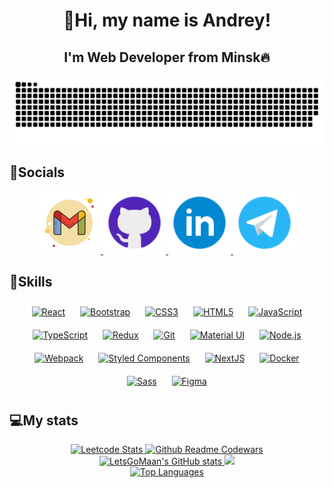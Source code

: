 <h1 align="center" >👋Hi, my name is Andrey!</h1>
<h2 align="center">I'm Web Developer from Minsk🔥</h2>


<div align="center">
    <img src="assets/snake.svg" alt="snake" />
</div>


<h2>📱Socials</h2>
<div align="center">
<a href="mailto:ilikeseik@gmail.com" target="_blank">
<img width="100" src="assets/gmail.svg" alt="gmail" />
</a>
<a href="https://github.com/LetsGoMaan" target="_blank">
<img width="100" src="assets/github.svg" alt="github" />
</a>
<a href="https://linkedin.com/in/letsgoman" target="_blank">
<img width="100" src="assets/linkedin.svg" alt="linkedin" />
</a>
<a href="https://t.me/LetsGoMan" target="_blank">
<img width="100" src="assets/telegram.svg" alt="telegram" />
</a>
</div>


<h2>🧠Skills</h2> 
<div align="center">  
<a href="https://reactjs.org/" target="_blank"><img style="margin: 10px" src="https://profilinator.rishav.dev/skills-assets/react-original-wordmark.svg" alt="React" height="75" /></a>  
<a href="https://getbootstrap.com/docs/3.4/javascript/" target="_blank"><img style="margin: 10px" src="https://profilinator.rishav.dev/skills-assets/bootstrap-plain.svg" alt="Bootstrap" height="75" /></a>  
<a href="https://www.w3schools.com/css/" target="_blank"><img style="margin: 10px" src="https://profilinator.rishav.dev/skills-assets/css3-original-wordmark.svg" alt="CSS3" height="75" /></a>  
<a href="https://en.wikipedia.org/wiki/HTML5" target="_blank"><img style="margin: 10px" src="https://profilinator.rishav.dev/skills-assets/html5-original-wordmark.svg" alt="HTML5" height="75" /></a>  
<a href="https://www.javascript.com/" target="_blank"><img style="margin: 10px" src="https://profilinator.rishav.dev/skills-assets/javascript-original.svg" alt="JavaScript" height="75" /></a>  
<a href="https://www.typescriptlang.org/" target="_blank"><img style="margin: 10px" src="https://profilinator.rishav.dev/skills-assets/typescript-original.svg" alt="TypeScript" height="75" /></a>  
<a href="https://redux.js.org/" target="_blank"><img style="margin: 10px" src="https://profilinator.rishav.dev/skills-assets/redux-original.svg" alt="Redux" height="75" /></a>  
<a href="https://github.com/" target="_blank"><img style="margin: 10px" src="https://profilinator.rishav.dev/skills-assets/git-scm-icon.svg" alt="Git" height="75" /></a>  
<a href="https://mui.com/" target="_blank"><img style="margin: 10px" src="https://profilinator.rishav.dev/skills-assets/mui.png" alt="Material UI" height="75" /></a>  
<a href="https://nodejs.org/" target="_blank"><img style="margin: 10px" src="https://profilinator.rishav.dev/skills-assets/nodejs-original-wordmark.svg" alt="Node.js" height="75" /></a>  
<a href="https://webpack.js.org/" target="_blank"><img style="margin: 10px" src="https://profilinator.rishav.dev/skills-assets/webpack-original.svg" alt="Webpack" height="75" /></a>  
<a href="https://styled-components.com/" target="_blank"><img style="margin: 10px" src="https://profilinator.rishav.dev/skills-assets/styled-components.png" alt="Styled Components" height="75" /></a>  
<a href="https://nextjs.org/" target="_blank"><img style="margin: 10px" src="https://profilinator.rishav.dev/skills-assets/nextjs.png" alt="NextJS" height="75" /></a>  
<a href="https://www.docker.com/" target="_blank"><img style="margin: 10px" src="https://profilinator.rishav.dev/skills-assets/docker-original-wordmark.svg" alt="Docker" height="75" /></a>  
<a href="https://sass-lang.com/" target="_blank"><img style="margin: 10px" src="https://profilinator.rishav.dev/skills-assets/sass-original.svg" alt="Sass" height="75" /></a>  
<a href="https://www.figma.com/" target="_blank"><img style="margin: 10px" src="https://profilinator.rishav.dev/skills-assets/figma-icon.svg" alt="Figma" height="75" /></a>  
</div>

<h2>💻My stats</h2>
<div align="center">
    <a href="https://leetcard.jacoblin.cool/LetsGoMaan?theme=dark">
        <img src="https://leetcard.jacoblin.cool/LetsGoMaan?theme=dark" alt="Leetcode Stats" width="360">
    </a>
  <a href="https://github.com/ignacio-cuadra/github-readme-codewars">
    <img src="https://codewars-stats-ignacio-cuadra.vercel.app/?username=LetsGoMaan&theme=dark" alt="Github Readme Codewars" width="360">
  </a>
</div>

<div align="center">
    <a href="http://www.github.com/LetsGoMaan">
        <img src="https://github-readme-stats.vercel.app/api?username=LetsGoMaan&show_icons=true&hide=issues,contribs&count_private=true&title_color=ffffff&text_color=ffffff&icon_color=ffffff&bg_color=000000&hide_border=true&show_icons=true" alt="LetsGoMaan's GitHub stats" width="360" />
    </a>
    <a href="http://www.github.com/LetsGoMaan">
        <img src="https://github-readme-streak-stats.herokuapp.com/?user=LetsGoMaan&stroke=ffffff&background=000000&ring=ffffff&fire=ffffff&currStreakNum=ffffff&currStreakLabel=ffffff&sideNums=ffffff&sideLabels=ffffff&dates=ffffff&hide_border=true" width="360" />
    </a>
</div>

<div align="center">
    <a href="https://github.com/LetsGoMaan" align="left">
        <img src="https://github-readme-stats.vercel.app/api/top-langs/?username=LetsGoMaan&langs_count=10&title_color=ffffff&text_color=ffffff&icon_color=ffffff&bg_color=000000&hide_border=true&locale=en&custom_title=Top%20%Languages" alt="Top Languages" width="360" />
    </a>
</div>





